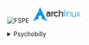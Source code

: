 <p align="left">

  <img src="https://montelibero.org/wp-content/uploads/2023/04/fspe_logo_3-05-200.png" alt="FSPE" width="60"/>
  <img src="https://raw.githubusercontent.com/archlinux/.github/main/profile/archlinux-logo-dark-scalable.svg" alt="Arch Linux" width="120"/>
  
</p>
</p>



<details>
  <summary>Psychobilly</summary>

  ```javascript
  // psychobilly is rockabilly darkside
  // stay true stay psycho!!!!

  const rockabilly = require("./1950s.js");
  const punk = require("./1960s.js");

  /**
   * Combines rockabilly and punk influences to create psychobilly.
   * 
   * @returns {Array} The resulting psychobilly sound.
  */
  function rockabillyPsychosis() {
        const psychobilly = rockabilly + punk;
        return psychobilly;
  };

  const purePsychobilly = rockabillyPsychosis();
